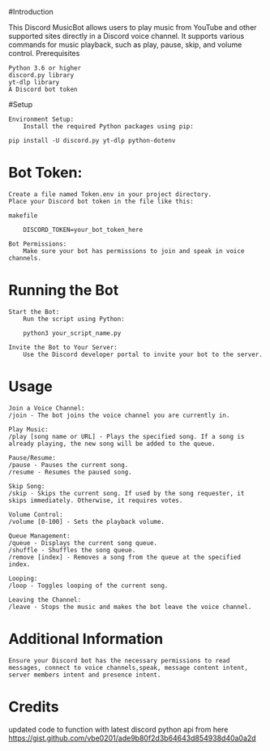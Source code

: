 
#Introduction

This Discord MusicBot allows users to play music from YouTube and other supported sites directly in a Discord voice channel. It supports various commands for music playback, such as play, pause, skip, and volume control.
Prerequisites

    Python 3.6 or higher
    discord.py library
    yt-dlp library
    A Discord bot token

#Setup

    Environment Setup:
        Install the required Python packages using pip:

    pip install -U discord.py yt-dlp python-dotenv

# Bot Token:

    Create a file named Token.env in your project directory.
    Place your Discord bot token in the file like this:

    makefile

        DISCORD_TOKEN=your_bot_token_here

    Bot Permissions:
        Make sure your bot has permissions to join and speak in voice channels.

# Running the Bot

    Start the Bot:
        Run the script using Python:

        python3 your_script_name.py

    Invite the Bot to Your Server:
        Use the Discord developer portal to invite your bot to the server.

# Usage

    Join a Voice Channel:
    /join - The bot joins the voice channel you are currently in.

    Play Music:
    /play [song name or URL] - Plays the specified song. If a song is already playing, the new song will be added to the queue.

    Pause/Resume:
    /pause - Pauses the current song.
    /resume - Resumes the paused song.

    Skip Song:
    /skip - Skips the current song. If used by the song requester, it skips immediately. Otherwise, it requires votes.

    Volume Control:
    /volume [0-100] - Sets the playback volume.

    Queue Management:
    /queue - Displays the current song queue.
    /shuffle - Shuffles the song queue.
    /remove [index] - Removes a song from the queue at the specified index.

    Looping:
    /loop - Toggles looping of the current song.

    Leaving the Channel:
    /leave - Stops the music and makes the bot leave the voice channel.

# Additional Information

    Ensure your Discord bot has the necessary permissions to read messages, connect to voice channels,speak, message content intent, server members intent and presence intent.

# Credits
updated code to function with latest discord python api from here 
https://gist.github.com/vbe0201/ade9b80f2d3b64643d854938d40a0a2d
    
